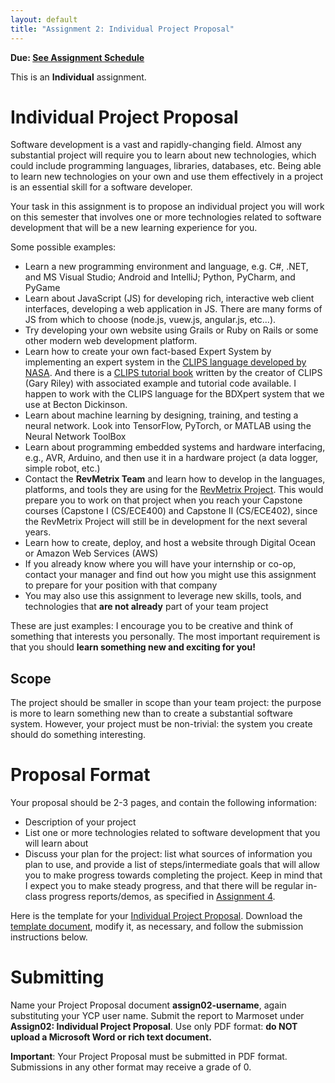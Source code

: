 ```yaml
---
layout: default
title: "Assignment 2: Individual Project Proposal"
---
```


**Due: [See Assignment Schedule](index.html)**

This is an **Individual** assignment.

Individual Project Proposal
===========================

Software development is a vast and rapidly-changing field.
Almost any substantial project will require you to learn about
new technologies, which could include programming languages,
libraries, databases, etc.  Being able to learn
new technologies on your own
and use them effectively in a project is an essential skill
for a software developer.

Your task in this assignment is to propose an individual project
you will work on this semester that involves one or more technologies
related to software development that will be a new learning experience
for you.

Some possible examples:

* Learn a new programming environment and language, e.g. C#, .NET, and MS Visual Studio; Android and IntelliJ; Python, PyCharm, 
and PyGame
* Learn about JavaScript (JS) for developing rich, interactive web client interfaces, developing a web application in JS.  There are many forms of JS from which to choose (node.js, vuew.js, angular.js, etc...).
* Try developing your own website using Grails or Ruby on Rails or some other modern web development platform.
* Learn how to create your own fact-based Expert System by implementing an expert system in the [CLIPS language developed by NASA](www.clipsrules.net).  And there is a [CLIPS tutorial book](www.clipsrules.net/airbp) written by the creator of CLIPS (Gary Riley) with associated example and tutorial code available.  I happen to work with the CLIPS language for the BDXpert system that we use at Becton Dickinson.
* Learn about machine learning by designing, training, and testing a neural network.  Look into TensorFlow, PyTorch, or MATLAB using the Neural Network ToolBox
* Learn about programming embedded systems and hardware interfacing, e.g., AVR, Arduino, and then use it in a hardware project (a data logger, simple robot, etc.)
* Contact the **RevMetrix Team** and learn how to develop in the languages, platforms, and tools they are using for the [RevMetrix Project](https://docs.revmetrix.io).  This would prepare you to work on that project when you reach your Capstone courses (Capstone I (CS/ECE400) and Capstone II (CS/ECE402), since the RevMetrix Project will still be in development  for the next several years.
* Learn how to create, deploy, and host a website through Digital Ocean or Amazon Web Services (AWS)
* If you already know where you will have your internship or co-op, contact your manager and find out how you might use this assignment to prepare for your position with that company
* You may also use this assignment to leverage new skills, tools, and technologies that **are not already** part of your team project
  
These are just examples: I encourage you to be creative and think of something that interests you personally.  The most important
requirement is that you should **learn something new and exciting for you!**

Scope
-----

The project should be smaller in scope than your team project: the purpose is more to learn something new than to create a substantial software system.  However, your project must be non-trivial: the system you create should do something interesting.

Proposal Format
===============

Your proposal should be 2-3 pages, and contain the following information:

* Description of your project
* List one or more technologies related to software development that you
  will learn about
* Discuss your plan for the project: list what sources of information you plan to use, and provide a list of steps/intermediate goals that will allow you to make progress towards completing the project.  Keep in mind that I expect you to make steady progress, and that there will be regular in-class progress reports/demos, as specified in [Assignment 4](assign04.html).
  
Here is the template for your [Individual Project Proposal](CS320_Individual_Project_Proposal_Template.pdf).  Download the [template document](CS320_Individual_Project_Proposal_Template.docx), modify it, as necessary, and follow the submission instructions below.

Submitting
==========

Name your Project Proposal document **assign02-username**, again substituting your YCP user name.  Submit the report to Marmoset under **Assign02: Individual Project Proposal**. Use only PDF format: **do NOT upload a Microsoft Word or rich text document.**

<div class="callout">
<b>Important</b>: Your Project Proposal must be submitted in PDF format. Submissions in any other format may receive a grade of 0.
</div>
